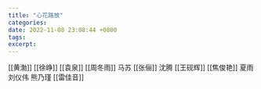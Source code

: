 ```yaml
---
title: "心花路放"
categories: 
date: 2022-11-08 23:08:44 +0800
tags: 
excerpt: 
---
```



[[黄渤]]
[[徐峥]]
[[袁泉]]
[[周冬雨]]
马苏
[[张俪]]
沈腾
[[王砚辉]]
[[焦俊艳]]
夏雨
刘仪伟
熊乃瑾
[[雷佳音]]



